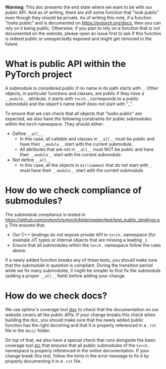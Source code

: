 **Warning:** This doc presents the end state where we want to be with our public API. And as of writing, there are still some function that "look public" even though they should be private.
As of writing this note, if a function "looks public" and is documented on https://pytorch.org/docs, then you can rely on it being public. Otherwise, if you plan to rely on a function that is not documented on the website, please open an issue first to ask if this function is indeed public or unexpectedly exposed and might get removed in the future.

# What is public API within the PyTorch project

A submodule is considered public if no name in its path starts with `_`.
Other objects, in particular functions and classes, are public if they have a `__module__` attribute, it starts with `torch.`, corresponds to a public submodule and the object's name itself does not start with “_”. 

To ensure that we can check that all objects that "looks public" are expected, we also have the following constraints for public submodules within the torch namespace. They should either:
- Define `__all__` 
   - In this case, all callable and classes in `__all__` must be public and have their `__module__` start with the current submodule. 
   - All attributes that are not in `__all__` must NOT be public and have their `__module__` start with the current submodule.
- Not define `__all__`
   - In this case, all the objects in `dir(submod)` that do not start with `_` must have their `__module__` start with the current submodule.

# How do we check compliance of submodules?

The submodule compliance is tested in https://github.com/pytorch/pytorch/blob/master/test/test_public_bindings.py 
This ensures that:
- Our C++ bindings do not expose private API in `torch.` namespace (for example JIT types or internal objects that are missing a leading `_`). 
- Ensure that all submodules within the `torch.` namespace follow the rules above.

If a newly added function breaks any of these tests, you should make sure that the submodule in question is compliant.
During the transition period while we fix many submodules, it might be simpler to first fix the submodule (adding a proper `__all__` field) before adding your change.

# How do we check docs?

We use sphinx's coverage tool [doc](https://www.sphinx-doc.org/en/master/usage/extensions/coverage.html) to check that the documentation on our website covers all the public APIs.
If your change breaks this check when building the doc, you should make sure that the newly added public function has the right docstring and that it is properly referenced in a `.rst` file in the `docs/` folder.

On top of that, we also have a special check that runs alongside the basic coverage tool [src](https://github.com/pytorch/pytorch/blob/3471b0eb3da78a9970b201a92843b20b4fa0fc50/docs/source/conf.py#L362) that ensures that all public submodules of the `torch.` namespace is properly referenced in the online documentation.
If your change break this test, follow the hints in the error message to fix it by properly documenting it in a `.rst` file.
